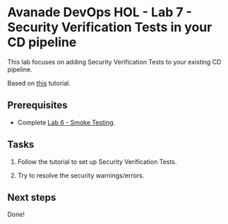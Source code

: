 # Avanade DevOps HOL - Lab 7 - Security Verification Tests in your CD pipeline

This lab focuses on adding Security Verification Tests to your existing CD pipeline.

Based on [this](https://github.com/azsdk/azsdk-docs/blob/master/03-Security-In-CICD/Readme.md#enable-azsk-extension-for-your-vsts) tutorial.

## Prerequisites

- Complete [Lab 6 - Smoke Testing](lab-6-smoke-testing.md).

## Tasks

1. Follow the tutorial to set up Security Verification Tests.

1. Try to resolve the security warnings/errors.

## Next steps

Done!
